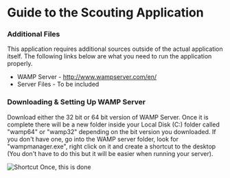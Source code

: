# Guide to the Scouting Application
### Additional Files
This application requires additional sources outside of the actual application itself. The following links below are what you need to run the application properly.
* WAMP Server - http://www.wampserver.com/en/
* Server Files - To be included

### Downloading & Setting Up WAMP Server
Download either the 32 bit or 64 bit version of WAMP Server. Once it is complete there will be a new folder inside your Local Disk (C:) folder called "wamp64" or "wamp32" depending on the bit version you downloaded. If you don't have one, go into the WAMP server folder, look for "wampmanager.exe", right click on it and create a shortcut to the desktop (You don't have to do this but it will be easier when running your server).

![Shortcut](http://i.imgur.com/WGzNWuA.png)
Once, this is done
